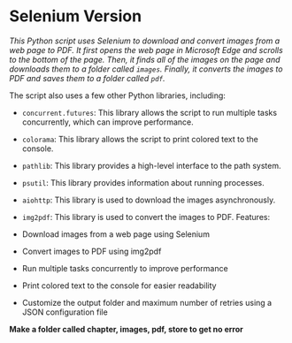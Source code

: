 # Selenium Version


_This Python script uses Selenium to download and convert images from a web page to PDF. It first opens the web page in Microsoft Edge and scrolls to the bottom of the page. Then, it finds all of the images on the page and downloads them to a folder called `images`. Finally, it converts the images to PDF and saves them to a folder called `pdf`._

The script also uses a few other Python libraries, including:

 - `concurrent.futures`: This library allows the script to run multiple tasks concurrently, which can improve performance.
 - `colorama`: This library allows the script to print colored text to the console.
 - `pathlib`: This library provides a high-level interface to the path system.
 - `psutil`: This library provides information about running processes.
 - `aiohttp`: This library is used to download the images asynchronously.
 - `img2pdf`: This library is used to convert the images to PDF.
Features:

 - Download images from a web page using Selenium
 - Convert images to PDF using img2pdf
 - Run multiple tasks concurrently to improve performance
 - Print colored text to the console for easier readability
 - Customize the output folder and maximum number of retries using a JSON configuration file

__Make a folder called chapter, images, pdf, store to get no error__
